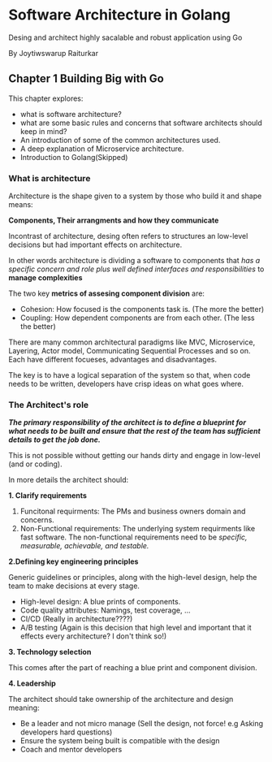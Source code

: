 # Software Architecture in Golang

Desing and architect highly sacalable and robust application using Go

By Joytiwswarup Raiturkar



## Chapter 1 Building Big with Go

This chapter explores:
* what is software architecture?
* what are some basic rules and concerns that software architects should keep in mind?
* An introduction of some of the common architectures used.
* A deep explanation of Microservice architecture.
* Introduction to Golang(Skipped)

### What is architecture

Architecture is the shape given to a system by those who build it and shape means:

**Components, Their arrangments and how they communicate** 

Incontrast of architecture, desing often refers to structures an low-level decisions but had important effects on architecture.

In other words architecture is dividing a software to components that *has a specific concern and role plus well defined interfaces and responsibilities* to **manage complexities**

The two key **metrics of assesing component division** are:

* Cohesion: How focused is the components task is. (The more the better)
* Coupling: How dependent components are from each other. (The less the better)

There are many common architectural paradigms like MVC, Microservice, Layering, Actor model, Communicating Sequential Processes and so on. Each have different focueses, advantages and disadvantages.

The key is to have a logical separation of the system so that, when code needs to be written, developers have crisp ideas on what goes where.

### The Architect's role

***The primary responsibility of the architect is
to define a blueprint for what needs to be built and ensure that the rest of the team has
sufficient details to get the job done.***

This is not possible without getting our hands dirty and engage in low-level (and or coding).

In more details the architect should:

**1. Clarify requirements**

1. Funcitonal requirments: The PMs and business owners domain and concerns.
2. Non-Functional requirements: The underlying system requirments like fast software. The non-functional requirements need to be *specific,
measurable,
achievable,
and testable.*

**2.Defining key engineering principles**

Generic guidelines or principles, along with the high-level design, help the team to
make decisions at every stage.

* High-level design: A blue prints of components.
* Code quality attributes: Namings, test coverage, ...
* CI/CD (Really in architecture????)
* A/B testing (Again is this decision that high level and important that it effects every architecture? I don't think so!)

**3. Technology selection**

This comes after the part of reaching a blue print and component division.

**4. Leadership**

The architect should take ownership of the architecture and design meaning:

* Be a leader and not micro manage (Sell the design, not force! e.g Asking developers hard questions)
* Ensure the system being built is compatible with the design
* Coach and mentor developers




